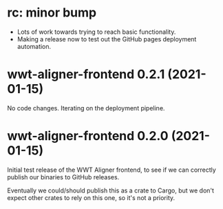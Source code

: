 # rc: minor bump

- Lots of work towards trying to reach basic functionality.
- Making a release now to test out the GitHub pages deployment automation.


# wwt-aligner-frontend 0.2.1 (2021-01-15)

No code changes. Iterating on the deployment pipeline.


# wwt-aligner-frontend 0.2.0 (2021-01-15)

Initial test release of the WWT Aligner frontend, to see if we can correctly
publish our binaries to GitHub releases.

Eventually we could/should publish this as a crate to Cargo, but we don't expect
other crates to rely on this one, so it's not a priority.
